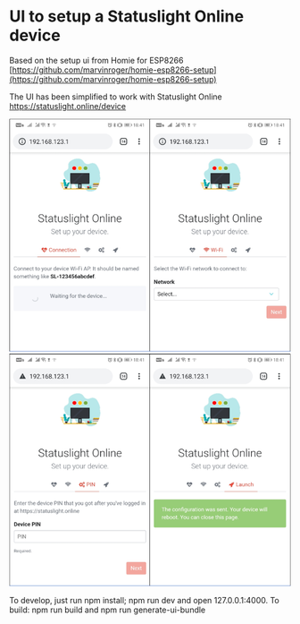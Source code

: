 UI to setup a Statuslight Online device
==================================

Based on the setup ui from Homie for ESP8266 [https://github.com/marvinroger/homie-esp8266-setup](https://github.com/marvinroger/homie-esp8266-setup)

The UI has been simplified to work with Statuslight Online https://statuslight.online/device

<img src="https://github.com/plugdio/statuslight-app/raw/master/src/ui/assets/img/ui-12.PNG" width="550">
<img src="https://github.com/plugdio/statuslight-app/raw/master/src/ui/assets/img/ui-34.PNG" width="550">

To develop, just run npm install; npm run dev and open 127.0.0.1:4000.
To build: npm run build and npm run generate-ui-bundle
